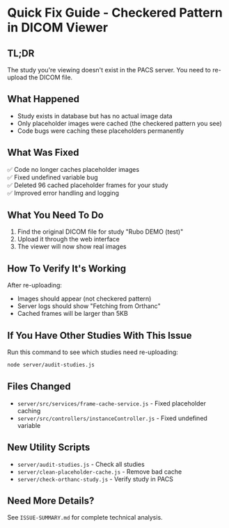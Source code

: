 # Quick Fix Guide - Checkered Pattern in DICOM Viewer

## TL;DR
The study you're viewing doesn't exist in the PACS server. You need to re-upload the DICOM file.

## What Happened
- Study exists in database but has no actual image data
- Only placeholder images were cached (the checkered pattern you see)
- Code bugs were caching these placeholders permanently

## What Was Fixed
✅ Code no longer caches placeholder images  
✅ Fixed undefined variable bug  
✅ Deleted 96 cached placeholder frames for your study  
✅ Improved error handling and logging  

## What You Need To Do
1. Find the original DICOM file for study "Rubo DEMO (test)"
2. Upload it through the web interface
3. The viewer will now show real images

## How To Verify It's Working
After re-uploading:
- Images should appear (not checkered pattern)
- Server logs should show "Fetching from Orthanc"
- Cached frames will be larger than 5KB

## If You Have Other Studies With This Issue
Run this command to see which studies need re-uploading:
```bash
node server/audit-studies.js
```

## Files Changed
- `server/src/services/frame-cache-service.js` - Fixed placeholder caching
- `server/src/controllers/instanceController.js` - Fixed undefined variable

## New Utility Scripts
- `server/audit-studies.js` - Check all studies
- `server/clean-placeholder-cache.js` - Remove bad cache
- `server/check-orthanc-study.js` - Verify study in PACS

## Need More Details?
See `ISSUE-SUMMARY.md` for complete technical analysis.
